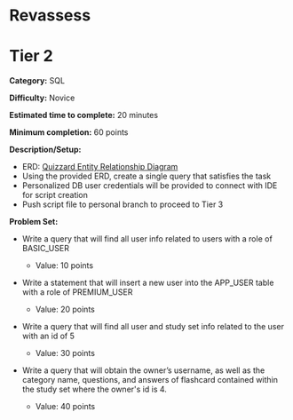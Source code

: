 # Revassess
# Tier 2

**Category:** SQL

**Difficulty:** Novice

**Estimated time to complete:** 20 minutes

**Minimum completion:** 60 points

**Description/Setup:**
  - ERD: [Quizzard Entity Relationship Diagram](https://revature-note-assets.s3.amazonaws.com/quizzard-erd.png)
  - Using the provided ERD, create a single query that satisfies the task
  - Personalized DB user credentials will be provided to connect with IDE for script creation
  - Push script file to personal branch to proceed to Tier 3

**Problem Set:**
  - Write a query that will find all user info related to users with a role of BASIC_USER
    - Value: 10 points


  - Write a statement that will insert a new user into the APP_USER table with a role of PREMIUM_USER
    - Value: 20 points


  - Write a query that will find all user and study set info related to the user with an id of 5
    - Value: 30 points
	

  - Write a query that will obtain the owner’s username, as well as the category name, questions, and answers of flashcard contained within the study set where the owner's id is 4.
    - Value: 40 points
